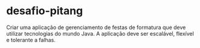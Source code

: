 # desafio-pitang
Criar uma aplicação de gerenciamento de festas de formatura que deve utilizar tecnologias do mundo Java. A aplicação deve ser escalável, flexível e tolerante a falhas.

